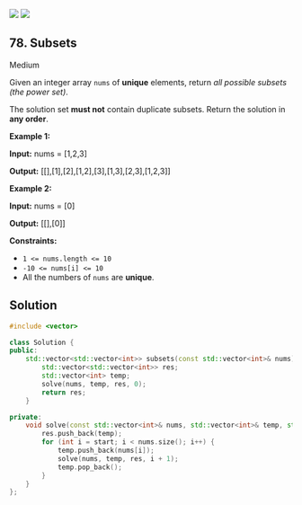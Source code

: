 [![](https://img.shields.io/github/stars/javadev/LeetCode-in-All?label=Stars&style=flat-square)](https://github.com/javadev/LeetCode-in-All)
[![](https://img.shields.io/github/forks/javadev/LeetCode-in-All?label=Fork%20me%20on%20GitHub%20&style=flat-square)](https://github.com/javadev/LeetCode-in-All/fork)

## 78\. Subsets

Medium

Given an integer array `nums` of **unique** elements, return _all possible subsets (the power set)_.

The solution set **must not** contain duplicate subsets. Return the solution in **any order**.

**Example 1:**

**Input:** nums = [1,2,3]

**Output:** [[],[1],[2],[1,2],[3],[1,3],[2,3],[1,2,3]] 

**Example 2:**

**Input:** nums = [0]

**Output:** [[],[0]] 

**Constraints:**

*   `1 <= nums.length <= 10`
*   `-10 <= nums[i] <= 10`
*   All the numbers of `nums` are **unique**.

## Solution

```cpp
#include <vector>

class Solution {
public:
    std::vector<std::vector<int>> subsets(const std::vector<int>& nums) {
        std::vector<std::vector<int>> res;
        std::vector<int> temp;
        solve(nums, temp, res, 0);
        return res;
    }

private:
    void solve(const std::vector<int>& nums, std::vector<int>& temp, std::vector<std::vector<int>>& res, int start) {
        res.push_back(temp);
        for (int i = start; i < nums.size(); i++) {
            temp.push_back(nums[i]);
            solve(nums, temp, res, i + 1);
            temp.pop_back();
        }
    }
};
```